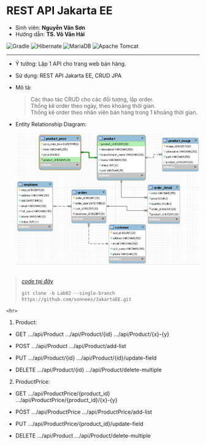 # REST API Jakarta EE
- Sinh viên: **Nguyễn Văn Sơn**
- Hướng dẫn: **TS. Võ Văn Hải**

![Gradle](https://img.shields.io/badge/Gradle-02303A.svg?style=for-the-badge&logo=Gradle&logoColor=black)
![Hibernate](https://img.shields.io/badge/Hibernate-59666C?style=for-the-badge&logo=Hibernate&logoColor=white)
![MariaDB](https://img.shields.io/badge/MariaDB-003545?style=for-the-badge&logo=mariadb&logoColor=black)
![Apache Tomcat](https://img.shields.io/badge/apache%20tomcat-%23F8DC75.svg?style=for-the-badge&logo=apache-tomcat&logoColor=black)

  <hr>

- Ý tưởng: Lập 1 API cho trang web bán hàng.
- Sử dụng: REST API Jakarta EE, CRUD JPA
- Mô tả:
  > Các thao tác CRUD cho các đối tượng, lập order. <br>
  > Thống kê order theo ngày, theo khoảng thời gian.<br>
  > Thống kê order theo nhân viên bán hàng trong 1 khoảng thời gian.
-  Entity Relationship Diagram:
  
    ![ERD](/img/ERD_lab02.png)
<br> <br>
> *[code tại đây](https://github.com/sonnees/JakartaEE/tree/Lab02)*
> ```git
> git clone -b Lab02 --single-branch https://github.com/sonnees/JakartaEE.git
> ```

    <hr>

1. Product:
- GET
  .../api/Product
  .../api/Product/{id}
  .../api/Product/{x}-{y}

- POST
  .../api/Product
  .../api/Product/add-list

- PUT
  .../api/Product/{id}
  .../api/Product/{id}/update-field

- DELETE
  .../api/Product/{id}
  .../api/Product/delete-multiple

2. ProductPrice:
- GET
  .../api/ProductPrice/{product_id}
  .../api/ProductPrice/{product_id}/{x}-{y}

- POST
  .../api/ProductPrice
  .../api/ProductPrice/add-list

- PUT
  .../api/ProductPrice/{product_id}/update-field

- DELETE
  .../api/Product
  .../api/Product/delete-multiple











